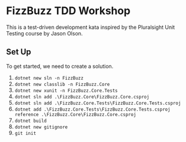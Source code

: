 # FizzBuzz TDD Workshop

This is a test-driven development kata inspired by the Pluralsight Unit Testing course by Jason Olson.

## Set Up

To get started, we need to create a solution.

1. `dotnet new sln -n FizzBuzz`
1. `dotnet new classlib -n FizzBuzz.Core`
1. `dotnet new xunit -n FizzBuzz.Core.Tests`
1. `dotnet sln add .\FizzBuzz.Core\FizzBuzz.Core.csproj`
1. `dotnet sln add .\FizzBuzz.Core.Tests\FizzBuzz.Core.Tests.csproj`
1. `dotnet add .\FizzBuzz.Core.Tests\FizzBuzz.Core.Tests.csproj reference .\FizzBuzz.Core\FizzBuzz.Core.csproj`
1. `dotnet build`
1. `dotnet new gitignore`
1. `git init`



